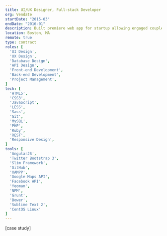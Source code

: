 ```yaml
---
title: UI/UX Designer, Full-stack Developer
org: Vendate
startDate: "2015-03"
endDate: "2016-01"
description: Built premiere web app for startup allowing engaged couples and wedding vendors to easily find each other.
location: Boston, MA
remote: true
type: contract
roles: [
  'UI Design',
  'UX Design',
  'Database Design',
  'API Design',
  'Front-end Development',
  'Back-end Development',
  'Project Management',
]
tech: [
  'HTML5',
  'CSS3',
  'JavaScript',
  'LESS',
  'Sass',
  'Git',
  'MySQL',
  'PHP',
  'Ruby',
  'REST',
  'Responsive Design',
]
tools: [
  'AngularJS',
  'Twitter Bootstrap 3',
  'Slim Framework',
  'GitHub',
  'XAMPP',
  'Google Maps API',
  'Facebook API',
  'Yeoman',
  'NPM',
  'Grunt',
  'Bower',
  'Sublime Text 2',
  'CentOS Linux'
]
---
```


[case study]
